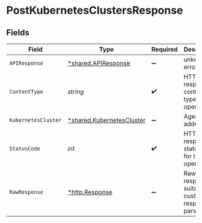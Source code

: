 # PostKubernetesClustersResponse


## Fields

| Field                                                                 | Type                                                                  | Required                                                              | Description                                                           |
| --------------------------------------------------------------------- | --------------------------------------------------------------------- | --------------------------------------------------------------------- | --------------------------------------------------------------------- |
| `APIResponse`                                                         | [*shared.APIResponse](../../models/shared/apiresponse.md)             | :heavy_minus_sign:                                                    | unknown error                                                         |
| `ContentType`                                                         | *string*                                                              | :heavy_check_mark:                                                    | HTTP response content type for this operation                         |
| `KubernetesCluster`                                                   | [*shared.KubernetesCluster](../../models/shared/kubernetescluster.md) | :heavy_minus_sign:                                                    | Agent was added.                                                      |
| `StatusCode`                                                          | *int*                                                                 | :heavy_check_mark:                                                    | HTTP response status code for this operation                          |
| `RawResponse`                                                         | [*http.Response](https://pkg.go.dev/net/http#Response)                | :heavy_minus_sign:                                                    | Raw HTTP response; suitable for custom response parsing               |